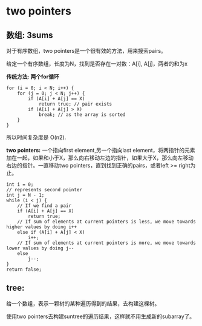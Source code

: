 # two pointers

## 数组: 3sums
对于有序数组，two pointers是一个很有效的方法，用来搜索pairs。

给定一个有序数组，长度为N，找到是否存在一对数：A[i], A[j]，两者的和为x

**传统方法: 两个for循环**
```
for (i = 0; i < N; i++) { 
    for (j = 0; j < N; j++) { 
        if (A[i] + A[j] == X) 
            return true; // pair exists 
        if (A[i] + A[j] > X) 
            break; // as the array is sorted 
    } 
} 
```
所以时间复杂度是 O(n2).

**two pointers:**
一个指向first element,另一个指向last element，将两指针的元素加在一起，如果和小于X，那么向右移动左边的指针，如果大于X，那么向左移动右边的指针。一直移动two pointers，直到找到正确的pairs，或者left >= right为止。
```
int i = 0; 
// represents second pointer 
int j = N - 1; 
while (i < j) { 
    // If we find a pair 
    if (A[i] + A[j] == X) 
        return true;   
    // If sum of elements at current pointers is less, we move towards higher values by doing i++ 
    else if (A[i] + A[j] < X) 
        i++; 
    // If sum of elements at current pointers is more, we move towards lower values by doing j-- 
    else
        j--; 
} 
return false; 
```
## tree:
给一个数组，表示一颗树的某种遍历得到的结果，去构建这棵树。

使用two pointers去构建suntree的遍历结果，这样就不用生成新的subarray了。
